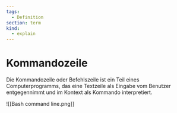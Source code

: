 ```yaml
---
tags:
  - Definition
section: term
kind:
  - explain
---
```

# Kommandozeile

Die Kommandozeile oder Befehlszeile ist ein Teil eines Computerprogramms, das eine Textzeile als Eingabe vom Benutzer entgegennimmt und im Kontext als Kommando interpretiert.

![[Bash command line.png]]
